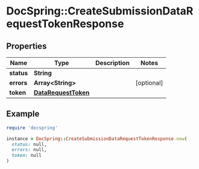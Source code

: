 # DocSpring::CreateSubmissionDataRequestTokenResponse

## Properties

| Name | Type | Description | Notes |
| ---- | ---- | ----------- | ----- |
| **status** | **String** |  |  |
| **errors** | **Array&lt;String&gt;** |  | [optional] |
| **token** | [**DataRequestToken**](DataRequestToken.md) |  |  |

## Example

```ruby
require 'docspring'

instance = DocSpring::CreateSubmissionDataRequestTokenResponse.new(
  status: null,
  errors: null,
  token: null
)
```

